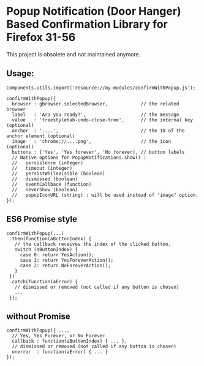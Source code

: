 # Popup Notification (Door Hanger) Based Confirmation Library for Firefox 31-56

This project is obsolete and not maintained anymore.

## Usage:

    Components.utils.import('resource://my-modules/confirmWithPopup.js');
    
    confirmWithPopup({
      browser : gBrowser.selectedBrowser,            // the related browser
      label   : 'Ara you ready?',                    // the message
      value   : 'treestyletab-undo-close-tree',      // the internal key (optional)
      anchor  : '....',                              // the ID of the anchor element (optional)
      image   : 'chrome://....png',                  // the icon (optional)
      buttons : ['Yes', 'Yes forever', 'No forever], // button labels
      // Native options for PopupNotifications.show() :
      //   persistence (integer)
      //   timeout (integer)
      //   persistWhileVisible (boolean)
      //   dismissed (boolean)
      //   eventCallback (function)
      //   neverShow (boolean)
      //   popupIconURL (string) : will be used instead of "image" option.
    });

## ES6 Promise style

    confirmWithPopup(...)
     .then(function(aButtonIndex) {
       // the callback receives the index of the clicked button.
       switch (aButtonIndex) {
         case 0: return YesAction();
         case 1: return YesForeverAction();
         case 2: return NoForeverAction();
       }
     })
     .catch(function(aError) {
       // dismissed or removed (not called if any button is chosen)
       ...
     });

## without Promise

    confirmWithPopup({ ...,
      // Yes, Yes Forever, or No Forever
      callback : function(aButtonIndex) { ... },
      // dismissed or removed (not called if any button is chosen)
      onerror  : function(aError) { ... }
    });

